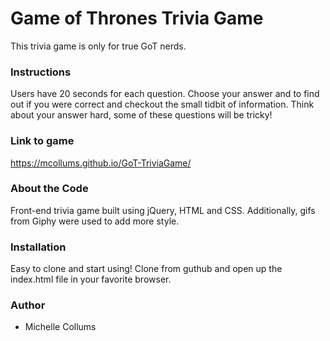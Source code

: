 # Game of Thrones Trivia Game
This trivia game is only for true GoT nerds. 

### Instructions
Users have 20 seconds for each question. Choose your answer and to find out if you were correct and checkout the small tidbit of information. Think about your answer hard, some of these questions will be tricky!

### Link to game
https://mcollums.github.io/GoT-TriviaGame/

### About the Code
Front-end trivia game built using jQuery, HTML and CSS. Additionally, gifs from Giphy were used to add more style.

### Installation
Easy to clone and start using! Clone from guthub and open up the index.html file in your favorite browser.

### Author
* Michelle Collums

